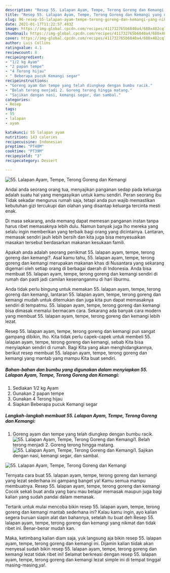 ```yaml
---
description: "Resep 55. Lalapan Ayam, Tempe, Terong Goreng dan Kemangi yang nikmat dan Mudah Dibuat"
title: "Resep 55. Lalapan Ayam, Tempe, Terong Goreng dan Kemangi yang nikmat dan Mudah Dibuat"
slug: 96-resep-55-lalapan-ayam-tempe-terong-goreng-dan-kemangi-yang-nikmat-dan-mudah-dibuat
date: 2021-01-17T11:22:57.493Z
image: https://img-global.cpcdn.com/recipes/411732765b6840a4/680x482cq70/55-lalapan-ayam-tempe-terong-goreng-dan-kemangi-foto-resep-utama.jpg
thumbnail: https://img-global.cpcdn.com/recipes/411732765b6840a4/680x482cq70/55-lalapan-ayam-tempe-terong-goreng-dan-kemangi-foto-resep-utama.jpg
cover: https://img-global.cpcdn.com/recipes/411732765b6840a4/680x482cq70/55-lalapan-ayam-tempe-terong-goreng-dan-kemangi-foto-resep-utama.jpg
author: Luis Collins
ratingvalue: 4.1
reviewcount: 8
recipeingredient:
- "1/2 kg Ayam"
- "2 papan tempe"
- "4 Terong hijau"
- " Beberapa pucuk Kemangi segar"
recipeinstructions:
- "Goreng ayam dan tempe yang telah diungkep dengan bumbu racik."
- "Belah terong menjadi 2. Goreng terong hingga matang."
- "Sajikan dengan nasi, kemangi segar, dan sambal."
categories:
- Resep
tags:
- 55
- lalapan
- ayam

katakunci: 55 lalapan ayam 
nutrition: 143 calories
recipecuisine: Indonesian
preptime: "PT40M"
cooktime: "PT39M"
recipeyield: "3"
recipecategory: Dessert

---
```



![55. Lalapan Ayam, Tempe, Terong Goreng dan Kemangi](https://img-global.cpcdn.com/recipes/411732765b6840a4/680x482cq70/55-lalapan-ayam-tempe-terong-goreng-dan-kemangi-foto-resep-utama.jpg)

Andai anda seorang orang tua, menyajikan panganan sedap pada keluarga adalah suatu hal yang mengasyikan untuk kamu sendiri. Peran seorang ibu Tidak sekadar mengurus rumah saja, tetapi anda pun wajib memastikan kebutuhan gizi tercukupi dan olahan yang disantap keluarga tercinta mesti enak.

Di masa  sekarang, anda memang dapat memesan panganan instan tanpa harus ribet memasaknya lebih dulu. Namun banyak juga lho mereka yang selalu ingin memberikan yang terbaik bagi orang yang dicintainya. Lantaran, memasak sendiri jauh lebih bersih dan kita juga bisa menyesuaikan masakan tersebut berdasarkan makanan kesukaan famili. 



Apakah anda adalah seorang penikmat 55. lalapan ayam, tempe, terong goreng dan kemangi?. Asal kamu tahu, 55. lalapan ayam, tempe, terong goreng dan kemangi merupakan makanan khas di Nusantara yang sekarang digemari oleh setiap orang di berbagai daerah di Indonesia. Anda bisa membuat 55. lalapan ayam, tempe, terong goreng dan kemangi sendiri di rumah dan pasti jadi camilan kesenanganmu di hari liburmu.

Anda tidak perlu bingung untuk memakan 55. lalapan ayam, tempe, terong goreng dan kemangi, lantaran 55. lalapan ayam, tempe, terong goreng dan kemangi mudah untuk ditemukan dan juga kita pun dapat memasaknya sendiri di tempatmu. 55. lalapan ayam, tempe, terong goreng dan kemangi bisa dimasak memalui bermacam cara. Sekarang ada banyak cara modern yang membuat 55. lalapan ayam, tempe, terong goreng dan kemangi lebih lezat.

Resep 55. lalapan ayam, tempe, terong goreng dan kemangi pun sangat gampang dibikin, lho. Kita tidak perlu capek-capek untuk membeli 55. lalapan ayam, tempe, terong goreng dan kemangi, sebab Kita bisa menyiapkan sendiri di rumah. Bagi Kita yang akan menghidangkannya, berikut resep membuat 55. lalapan ayam, tempe, terong goreng dan kemangi yang mantab yang mampu Kita buat sendiri.

<!--inarticleads1-->

##### Bahan-bahan dan bumbu yang digunakan dalam menyiapkan 55. Lalapan Ayam, Tempe, Terong Goreng dan Kemangi:

1. Sediakan 1/2 kg Ayam
1. Gunakan 2 papan tempe
1. Gunakan 4 Terong hijau
1. Siapkan  Beberapa pucuk Kemangi segar




<!--inarticleads2-->

##### Langkah-langkah membuat 55. Lalapan Ayam, Tempe, Terong Goreng dan Kemangi:

1. Goreng ayam dan tempe yang telah diungkep dengan bumbu racik.
<img src="https://img-global.cpcdn.com/steps/b60d78549d2be4ef/160x128cq70/55-lalapan-ayam-tempe-terong-goreng-dan-kemangi-langkah-memasak-1-foto.jpg" alt="55. Lalapan Ayam, Tempe, Terong Goreng dan Kemangi">1. Belah terong menjadi 2. Goreng terong hingga matang.
<img src="https://img-global.cpcdn.com/steps/e469b4db73f81252/160x128cq70/55-lalapan-ayam-tempe-terong-goreng-dan-kemangi-langkah-memasak-2-foto.jpg" alt="55. Lalapan Ayam, Tempe, Terong Goreng dan Kemangi">1. Sajikan dengan nasi, kemangi segar, dan sambal.
<img src="https://img-global.cpcdn.com/steps/271e1399e32743bd/160x128cq70/55-lalapan-ayam-tempe-terong-goreng-dan-kemangi-langkah-memasak-3-foto.jpg" alt="55. Lalapan Ayam, Tempe, Terong Goreng dan Kemangi">



Ternyata cara buat 55. lalapan ayam, tempe, terong goreng dan kemangi yang lezat sederhana ini gampang banget ya! Kamu semua mampu membuatnya. Resep 55. lalapan ayam, tempe, terong goreng dan kemangi Cocok sekali buat anda yang baru mau belajar memasak maupun juga bagi kalian yang sudah pandai dalam memasak.

Tertarik untuk mulai mencoba bikin resep 55. lalapan ayam, tempe, terong goreng dan kemangi mantab sederhana ini? Kalau kamu ingin, ayo kalian segera buruan siapin alat dan bahannya, setelah itu buat deh Resep 55. lalapan ayam, tempe, terong goreng dan kemangi yang nikmat dan tidak ribet ini. Benar-benar mudah kan. 

Maka, ketimbang kalian diam saja, yuk langsung aja bikin resep 55. lalapan ayam, tempe, terong goreng dan kemangi ini. Dijamin kalian tiidak akan menyesal sudah bikin resep 55. lalapan ayam, tempe, terong goreng dan kemangi lezat tidak ribet ini! Selamat berkreasi dengan resep 55. lalapan ayam, tempe, terong goreng dan kemangi lezat simple ini di tempat tinggal masing-masing,ya!.

